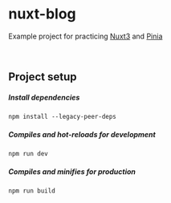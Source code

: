 # nuxt-blog
Example project for practicing [Nuxt3](https://v3.nuxtjs.org/) and [Pinia](https://pinia.vuejs.org/)

&nbsp;
&nbsp;
&nbsp;

## Project setup
##### Install dependencies
```
npm install --legacy-peer-deps
```
##### Compiles and hot-reloads for development
```
npm run dev
```
##### Compiles and minifies for production
```
npm run build
```
